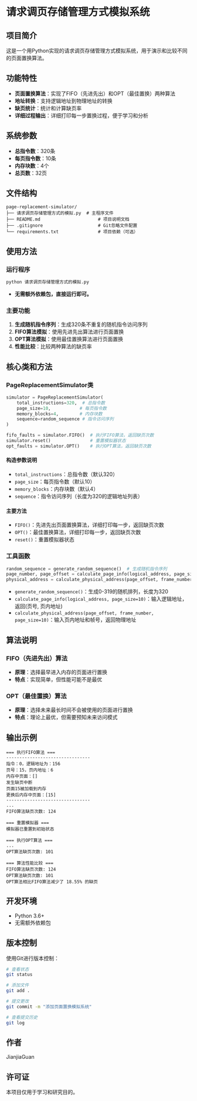 # 请求调页存储管理方式模拟系统

## 项目简介

这是一个用Python实现的请求调页存储管理方式模拟系统，用于演示和比较不同的页面置换算法。

## 功能特性

- **页面置换算法**：实现了FIFO（先进先出）和OPT（最佳置换）两种算法
- **地址转换**：支持逻辑地址到物理地址的转换
- **缺页统计**：统计和计算缺页率
- **详细过程输出**：详细打印每一步置换过程，便于学习和分析

## 系统参数

- **总指令数**：320条
- **每页指令数**：10条
- **内存块数**：4个
- **总页数**：32页

## 文件结构

```
page-replacement-simulator/
├── 请求调页存储管理方式的模拟.py  # 主程序文件
├── README.md                      # 项目说明文档
├── .gitignore                     # Git忽略文件配置
└── requirements.txt               # 项目依赖（可选）
```

## 使用方法

### 运行程序

```bash
python 请求调页存储管理方式的模拟.py
```

- **无需额外依赖包，直接运行即可。**

### 主要功能

1. **生成随机指令序列**：生成320条不重复的随机指令访问序列
2. **FIFO算法模拟**：使用先进先出算法进行页面置换
3. **OPT算法模拟**：使用最佳置换算法进行页面置换
4. **性能比较**：比较两种算法的缺页率

## 核心类和方法

### PageReplacementSimulator类

```python
simulator = PageReplacementSimulator(
    total_instructions=320,  # 总指令数
    page_size=10,           # 每页指令数
    memory_blocks=4,        # 内存块数
    sequence=random_sequence # 指令访问序列
)

fifo_faults = simulator.FIFO()  # 执行FIFO算法，返回缺页次数
simulator.reset()               # 重置模拟器状态
opt_faults = simulator.OPT()    # 执行OPT算法，返回缺页次数
```

#### 构造参数说明
- `total_instructions`：总指令数（默认320）
- `page_size`：每页指令数（默认10）
- `memory_blocks`：内存块数（默认4）
- `sequence`：指令访问序列（长度为320的逻辑地址列表）

#### 主要方法
- `FIFO()`：先进先出页面置换算法，详细打印每一步，返回缺页次数
- `OPT()`：最佳置换算法，详细打印每一步，返回缺页次数
- `reset()`：重置模拟器状态

### 工具函数

```python
random_sequence = generate_random_sequence()  # 生成随机指令序列
page_number, page_offset = calculate_page_info(logical_address, page_size=10)  # 计算页号和页内地址
physical_address = calculate_physical_address(page_offset, frame_number, page_size=10)  # 计算物理地址
```

- `generate_random_sequence()`：生成0-319的随机排列，长度为320
- `calculate_page_info(logical_address, page_size=10)`：输入逻辑地址，返回(页号, 页内地址)
- `calculate_physical_address(page_offset, frame_number, page_size=10)`：输入页内地址和帧号，返回物理地址

## 算法说明

### FIFO（先进先出）算法
- **原理**：选择最早进入内存的页面进行置换
- **特点**：实现简单，但性能可能不是最优

### OPT（最佳置换）算法
- **原理**：选择未来最长时间不会被使用的页面进行置换
- **特点**：理论上最优，但需要预知未来访问模式

## 输出示例

```
=== 执行FIFO算法 ===
--------------------------------
指令：0，逻辑地址为：156
页号：15，页内地址：6
内存中页面：[]
发生缺页中断
页面15被加载到内存
更换后内存中页面：[15]
--------------------------------
...
FIFO算法缺页次数: 124

=== 重置模拟器 ===
模拟器已重置到初始状态

=== 执行OPT算法 ===
...
OPT算法缺页次数: 101

=== 算法性能比较 ===
FIFO算法缺页次数: 124
OPT算法缺页次数: 101
OPT算法相比FIFO算法减少了 18.55% 的缺页
```

## 开发环境

- Python 3.6+
- 无需额外依赖包

## 版本控制

使用Git进行版本控制：

```bash
# 查看状态
git status

# 添加文件
git add .

# 提交更改
git commit -m "添加页面置换模拟系统"

# 查看提交历史
git log
```

## 作者

JianjiaGuan

## 许可证

本项目仅用于学习和研究目的。 
